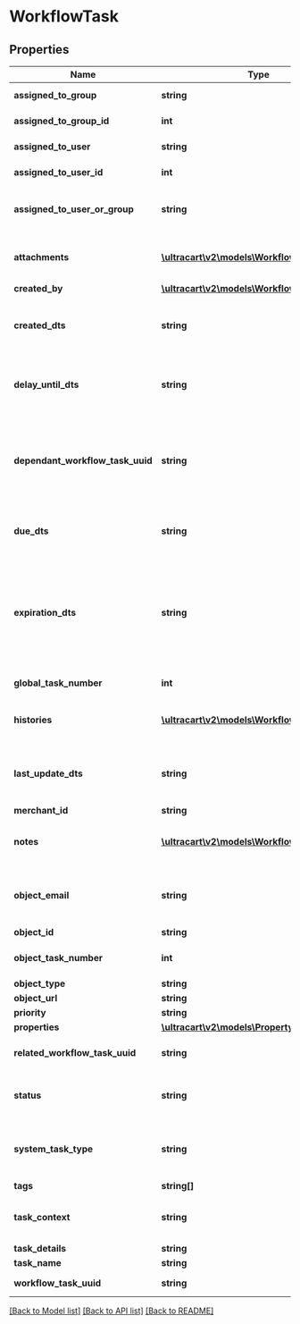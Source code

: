 # WorkflowTask

## Properties
Name | Type | Description | Notes
------------ | ------------- | ------------- | -------------
**assigned_to_group** | **string** | Assigned to group | [optional] 
**assigned_to_group_id** | **int** | Assigned to group ID | [optional] 
**assigned_to_user** | **string** | Assigned to user | [optional] 
**assigned_to_user_id** | **int** | Assigned to user ID | [optional] 
**assigned_to_user_or_group** | **string** | Assigned to user or group (used for sorting) | [optional] 
**attachments** | [**\ultracart\v2\models\WorkflowAttachment[]**](WorkflowAttachment.md) | Attachments to the Workflow Task | [optional] 
**created_by** | [**\ultracart\v2\models\WorkflowUser**](WorkflowUser.md) |  | [optional] 
**created_dts** | **string** | Date/time that the workflow task was created | [optional] 
**delay_until_dts** | **string** | Date/time that the workflow task should delay until | [optional] 
**dependant_workflow_task_uuid** | **string** | Dependant Workflow Task UUID (must be completed before this task can be completed) | [optional] 
**due_dts** | **string** | Date/time that the workflow task is due | [optional] 
**expiration_dts** | **string** | Date/time that the workflow task will expire and be closed.  This is set by system generated tasks. | [optional] 
**global_task_number** | **int** | Global task number | [optional] 
**histories** | [**\ultracart\v2\models\WorkflowTaskHistory[]**](WorkflowTaskHistory.md) | Array of history records for the task | [optional] 
**last_update_dts** | **string** | Date/time that the workflow task was last updated | [optional] 
**merchant_id** | **string** | Merchant ID | [optional] 
**notes** | [**\ultracart\v2\models\WorkflowNote[]**](WorkflowNote.md) | Notes on the Workflow Task | [optional] 
**object_email** | **string** | Object is associated with customer email | [optional] 
**object_id** | **string** | Object ID | [optional] 
**object_task_number** | **int** | Object specific task number | [optional] 
**object_type** | **string** | Object Type | [optional] 
**object_url** | **string** | Object URL | [optional] 
**priority** | **string** | Priority | [optional] 
**properties** | [**\ultracart\v2\models\Property[]**](Property.md) | Properties | [optional] 
**related_workflow_task_uuid** | **string** | Related Workflow Task UUID | [optional] 
**status** | **string** | Status of the workflow task | [optional] 
**system_task_type** | **string** | Constant for the type of system generated task | [optional] 
**tags** | **string[]** | Tags | [optional] 
**task_context** | **string** | User friendly string of the task context | [optional] 
**task_details** | **string** | Task Details | [optional] 
**task_name** | **string** | Task Name | [optional] 
**workflow_task_uuid** | **string** | Workflow Task UUID | [optional] 

[[Back to Model list]](../README.md#documentation-for-models) [[Back to API list]](../README.md#documentation-for-api-endpoints) [[Back to README]](../README.md)


